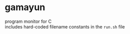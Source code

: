 gamayun
========================
program monitor for C </br>
includes hard-coded filename constants in the `run.sh` file
